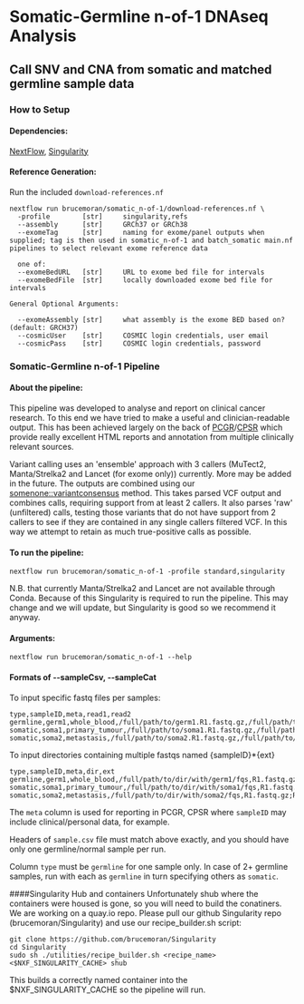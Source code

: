 # Somatic-Germline n-of-1 DNAseq Analysis
## Call SNV and CNA from somatic and matched germline sample data
### How to Setup
#### Dependencies:
[NextFlow](https://www.nextflow.io/index.html#GetStarted), [Singularity](https://sylabs.io/guides/3.0/user-guide/installation.html#)
#### Reference Generation:
Run the included `download-references.nf`
```
nextflow run brucemoran/somatic_n-of-1/download-references.nf \
  -profile        [str]     singularity,refs
  --assembly      [str]     GRCh37 or GRCh38
  --exomeTag      [str]     naming for exome/panel outputs when supplied; tag is then used in somatic_n-of-1 and batch_somatic main.nf pipelines to select relevant exome reference data

  one of:
  --exomeBedURL   [str]     URL to exome bed file for intervals
  --exomeBedFile  [str]     locally downloaded exome bed file for intervals

General Optional Arguments:

  --exomeAssembly [str]     what assembly is the exome BED based on? (default: GRCH37)
  --cosmicUser    [str]     COSMIC login credentials, user email
  --cosmicPass    [str]     COSMIC login credentials, password
```
### Somatic-Germline n-of-1 Pipeline
#### About the pipeline:
This pipeline was developed to analyse and report on clinical cancer research. To this end we have tried to make a useful and clinician-readable output. This has been achieved largely on the back of [PCGR](https://github.com/sigven/pcgr)/[CPSR](https://github.com/sigven/cpsr) which provide really excellent HTML reports and annotation from multiple clinically relevant sources.

Variant calling uses an 'ensemble' approach with 3 callers (MuTect2, Manta/Strelka2 and Lancet (for exome only)) currently. More may be added in the future. The outputs are combined using our [somenone::variantconsensus](https://github.com/brucemoran/somenone/blob/master/R/somenone_variantconsensus.R) method. This takes parsed VCF output and combines calls, requiring support from at least 2 callers. It also parses 'raw' (unfiltered) calls, testing those variants that do not have support from 2 callers to see if they are contained in any single callers filtered VCF. In this way we attempt to retain as much true-positive calls as possible.
#### To run the pipeline:
```
nextflow run brucemoran/somatic_n-of-1 -profile standard,singularity
```
N.B. that currently Manta/Strelka2 and Lancet are not available through Conda. Because of this Singularity is required to run the pipeline. This may change and we will update, but Singularity is good so we recommend it anyway.
#### Arguments:
```
nextflow run brucemoran/somatic_n-of-1 --help
```
#### Formats of --sampleCsv, --sampleCat
To input specific fastq files per samples:
```
type,sampleID,meta,read1,read2
germline,germ1,whole_blood,/full/path/to/germ1.R1.fastq.gz,/full/path/to/germ1.R2.fastq.gz
somatic,soma1,primary_tumour,/full/path/to/soma1.R1.fastq.gz,/full/path/to/soma1.R2.fastq.gz
somatic,soma2,metastasis,/full/path/to/soma2.R1.fastq.gz,/full/path/to/soma2.R2.fastq.gz
```
To input directories containing multiple fastqs named {sampleID}*{ext}
```
type,sampleID,meta,dir,ext
germline,germ1,whole_blood,/full/path/to/dir/with/germ1/fqs,R1.fastq.gz;R2.fastq.gz
somatic,soma1,primary_tumour,/full/path/to/dir/with/soma1/fqs,R1.fastq.gz;R2.fastq.gz
somatic,soma2,metastasis,/full/path/to/dir/with/soma2/fqs,R1.fastq.gz;R2.fastq.gz
```
The `meta` column is used for reporting in PCGR, CPSR where `sampleID` may include clinical/personal data, for example.

Headers of `sample.csv` file must match above exactly, and you should have only one germline/normal sample per run.

Column `type` must be `germline` for one sample only. In case of 2+ germline samples, run with each as `germline` in turn specifying others as `somatic`.

####Singularity Hub and containers
Unfortunately shub where the containers were housed is gone, so you will need to build the conatiners. We are working on a quay.io repo. Please pull our github Singularity repo (brucemoran/Singularity) and use our recipe_builder.sh script:
```
git clone https://github.com/brucemoran/Singularity
cd Singularity
sudo sh ./utilities/recipe_builder.sh <recipe_name> <$NXF_SINGULARITY_CACHE> shub
```
This builds a correctly named container into the $NXF_SINGULARITY_CACHE so the pipeline will run.
